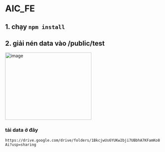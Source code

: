 # AIC_FE
## 1. chạy `npm install`
## 2. giải nén data vào /public/test
<img width="279" height="219" alt="image" src="https://github.com/user-attachments/assets/e6f92898-2312-4bd2-9295-24870c0ad089" />

### tải data ở đây
`https://drive.google.com/drive/folders/1BkcjwUs6YUKw2bji7UBbhA7KFamKo8Ai?usp=sharing`

